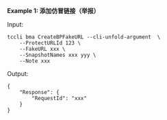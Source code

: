 **Example 1: 添加仿冒链接（举报）**



Input: 

```
tccli bma CreateBPFakeURL --cli-unfold-argument  \
    --ProtectURLId 123 \
    --FakeURL xxx \
    --SnapshotNames xxx yyy \
    --Note xxx
```

Output: 
```
{
    "Response": {
        "RequestId": "xxx"
    }
}
```

